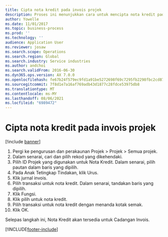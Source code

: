 ```yaml
---
title: Cipta nota kredit pada invois projek
description: Proses ini menunjukkan cara untuk mencipta nota kredit pada invois projek yang telah diposkan.
author: Yowelle
ms.date: 11/01/2017
ms.topic: business-process
ms.prod: ''
ms.technology: ''
audience: Application User
ms.reviewer: josaw
ms.search.scope: Operations
ms.search.region: Global
ms.search.industry: Service industries
ms.author: andchoi
ms.search.validFrom: 2016-06-30
ms.dyn365.ops.version: AX 7.0.0
ms.openlocfilehash: fe67b24f579ec9fd1a91be5272698f69c7295fb2298fbc2cd872f24a5858ce99
ms.sourcegitcommit: 7f8d1e7a16af769adb43d1877c28fdce53975db8
ms.translationtype: MT
ms.contentlocale: ms-MY
ms.lasthandoff: 08/06/2021
ms.locfileid: "6989472"
---
```

# <a name="create-a-credit-note-on-project-invoices"></a>Cipta nota kredit pada invois projek

[!include [banner](../../includes/banner.md)]

1. Pergi ke pengurusan dan perakaunan Projek > Projek > Semua projek. 
2. Dalam senarai, cari dan pilih rekod yang dikehendaki. 
3. Pilih ID Projek yang digunakan untuk Nota Kredit. Dalam senarai, pilih pautan dalam baris yang dipilih. 
4. Pada Anak Tetingkap Tindakan, klik Urus. 
5. Klik jurnal invois. 
6. Pilih transaksi untuk nota kredit. Dalam senarai, tandakan baris yang dipilih. 
7. Klik Fungsi. 
8. Klik pilih untuk nota kredit. 
9. Pilih transaksi untuk nota kredit dengan menanda kotak semak.
10. Klik OK. 

Selepas langkah ini, Nota Kredit akan tersedia untuk Cadangan Invois.


[!INCLUDE[footer-include](../../includes/footer-banner.md)]